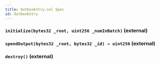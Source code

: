 ```yaml
---
title: OutboxEntry.sol Spec
id: OutboxEntry
---
```


### `initialize(bytes32 _root, uint256 _numInBatch)` (external)

### `spendOutput(bytes32 _root, bytes32 _id) → uint256` (external)

### `destroy()` (external)
